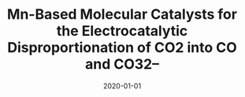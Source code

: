 ---
title: "Mn-Based Molecular Catalysts for the Electrocatalytic Disproportionation of CO2 into CO and CO32–"
collection: publications
category: manuscripts
permalink: /publication/2020-01-01-mn-based-molecular-catalysts
excerpt: 'This paper reports on manganese-based molecular catalysts that facilitate the electrocatalytic disproportionation of CO2 into carbon monoxide (CO) and carbonate (CO32–).'
date: 2020-01-01
venue: 'ACS Catalysis'
paperurl: '#'
citation: 'Myren, T. H. T., Alherz, A., Thurston, J. R., Stinson, T. A., Huntzinger, C. G., et al. (2020). &quot;Mn-Based Molecular Catalysts for the Electrocatalytic Disproportionation of CO2 into CO and CO32–.&quot; <i>ACS Catalysis</i>.'
---